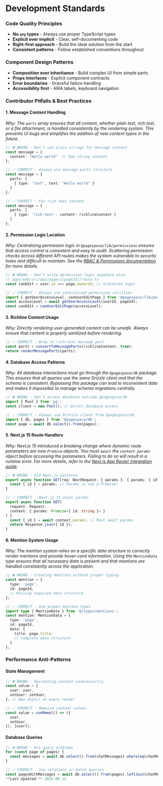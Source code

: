 # Development Standards

### Code Quality Principles
- **No `any` types** - Always use proper TypeScript types
- **Explicit over implicit** - Clear, self-documenting code
- **Right-first approach** - Build the ideal solution from the start
- **Consistent patterns** - Follow established conventions throughout

### Component Design Patterns
- **Composition over inheritance** - Build complex UI from simple parts
- **Props interfaces** - Explicit component contracts
- **Error boundaries** - Graceful failure handling
- **Accessibility first** - ARIA labels, keyboard navigation

### Contributor Pitfalls & Best Practices

#### 1. Message Content Handling
*Why: The `parts` array ensures that all content, whether plain text, rich text, or a file attachment, is handled consistently by the rendering system. This prevents UI bugs and simplifies the addition of new content types in the future.*
```typescript
// ❌ WRONG - Don't use plain strings for message content
const message = {
  content: "Hello world"  // Raw string content
};

// ✅ CORRECT - Always use message parts structure
const message = {
  parts: [
    { type: 'text', text: "Hello world" }
  ]
};

// ✅ CORRECT - For rich text content
const message = {
  parts: [
    { type: 'rich-text', content: richlineContent }
  ]
};
```

#### 2. Permission Logic Location
*Why: Centralizing permission logic in `@pagespace/lib/permissions` ensures that access control is consistent and easy to audit. Scattering permission checks across different API routes makes the system vulnerable to security holes and difficult to maintain. See the [RBAC & Permissions documentation](../2.0-architecture/2.2-backend/permissions.md) for more details.*
```typescript
// ❌ WRONG - Don't write permission logic anywhere else
// apps/web/src/api/pages/[pageId]/route.ts
const canEdit = user.id === page.ownerId; // Scattered logic

// ✅ CORRECT - Always use centralized permission utilities
import { getUserAccessLevel, canUserEditPage } from '@pagespace/lib/permissions';
const accessLevel = await getUserAccessLevel(userId, pageId);
const canEdit = canUserEditPage(accessLevel);
```

#### 3. Richline Content Usage
*Why: Directly rendering user-generated content can be unsafe. Always ensure that content is properly sanitized before rendering.*
```typescript
// ✅ CORRECT - Wrap in rich-text message part
const parts = convertToMessageParts(richlineContent, true);
return renderMessageParts(parts);
```

#### 4. Database Access Patterns
*Why: All database interactions must go through the `@pagespace/db` package. This ensures that all queries use the same Drizzle client and that the schema is consistent. Bypassing this package can lead to inconsistent data and makes it impossible to manage schema migrations centrally.*
```typescript
// ❌ WRONG - Don't access database outside @pagespace/db
import { Pool } from 'pg';
const client = new Pool(); // Direct database access

// ✅ CORRECT - Always use Drizzle client from @pagespace/db
import { db, pages } from '@pagespace/db';
const page = await db.select().from(pages);
```

#### 5. Next.js 15 Route Handlers
*Why: Next.js 15 introduced a breaking change where dynamic route parameters are now `Promise` objects. You must `await` the `context.params` object before accessing the parameters. Failing to do so will result in a runtime error. For more details, refer to the [Next.js App Router integration guide](../2.0-architecture/2.5-integrations/nextjs-app-router.md).*
```typescript
// ❌ WRONG - Old Next.js patterns
export async function GET(req: NextRequest, { params }: { params: { id: string } }) {
  const { id } = params; // Params is now a Promise!
}

// ✅ CORRECT - Next.js 15 async params
export async function GET(
  request: Request,
  context: { params: Promise<{ id: string }> }
) {
  const { id } = await context.params; // Must await params
  return Response.json({ id });
}
```

#### 6. Mention System Usage
*Why: The mention system relies on a specific data structure to correctly render mentions and provide hover-card information. Using the `MentionData` type ensures that all necessary data is present and that mentions are handled consistently across the application.*
```typescript
// ❌ WRONG - Creating mentions without proper typing
const mention = {
  type: 'page',
  id: pageId,
  // Missing required data structure
};

// ✅ CORRECT - Use proper mention types
import type { MentionData } from '@/types/mentions';
const mention: MentionData = {
  type: 'page',
  id: pageId,
  data: {
    title: page.title,
    // Complete data structure
  }
};
```

### Performance Anti-Patterns

#### State Management
```typescript
// ❌ WRONG - Recreating context unnecessarily
const value = {
  user: user,
  setUser: setUser,
}; // New object on every render

// ✅ CORRECT - Memoize context values
const value = useMemo(() => ({
  user,
  setUser,
}), [user]);
```

#### Database Queries
```typescript
// ❌ WRONG - N+1 query problems
for (const page of pages) {
  const messages = await db.select().from(chatMessages).where(eq(chatMessages.pageId, page.id));
}

// ✅ CORRECT - Use relations or batch queries
const pagesWithMessages = await db.select().from(pages).leftJoin(chatMessages, eq(pages.id, chatMessages.pageId));
**Last Updated:** 2025-08-13